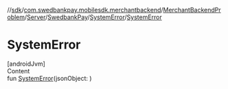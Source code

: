 //[sdk](../../../../../../index.md)/[com.swedbankpay.mobilesdk.merchantbackend](../../../../index.md)/[MerchantBackendProblem](../../../index.md)/[Server](../../index.md)/[SwedbankPay](../index.md)/[SystemError](index.md)/[SystemError](-system-error.md)



# SystemError  
[androidJvm]  
Content  
fun [SystemError](-system-error.md)(jsonObject: )  



